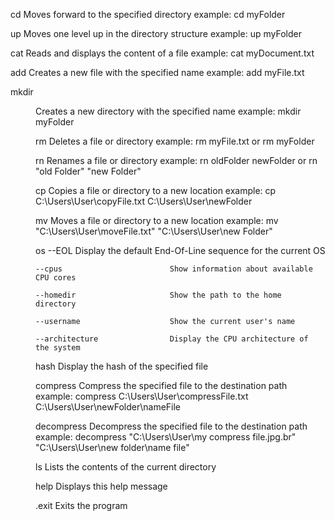  cd                               Moves forward to the specified directory
                                  example: cd myFolder

 up                               Moves one level up in the directory structure
                                  example: up myFolder

 cat <file>                       Reads and displays the content of a file
                                  example: cat myDocument.txt

 add <file>                       Creates a new file with the specified name
                                  example: add myFile.txt

 mkdir <dir>                      Creates a new directory with the specified name
                                  example: mkdir myFolder

 rm <file>                        Deletes a file or directory
                                  example: rm myFile.txt or rm myFolder

 rn <oldName> <newName>           Renames a file or directory
                                  example: rn oldFolder newFolder or rn "old Folder" "new Folder"

 cp <path> <destination>          Copies a file or directory to a new location
                                  example: cp C:\Users\User\copyFile.txt C:\Users\User\newFolder

 mv <path> <destination>          Moves a file or directory to a new location
                                  example: mv "C:\Users\User\moveFile.txt" "C:\Users\User\new Folder"

 os --EOL                         Display the default End-Of-Line sequence for the current OS

    --cpus                        Show information about available CPU cores

    --homedir                     Show the path to the home directory

    --username                    Show the current user's name

    --architecture                Display the CPU architecture of the system

 hash <path>                      Display the hash of the specified file

 compress <path> <destination>    Compress the specified file to the destination path
                                  example: compress C:\Users\User\compressFile.txt C:\Users\User\newFolder\nameFile

 decompress <path> <destination>  Decompress the specified file to the destination path
                                  example: decompress "C:\Users\User\my compress file.jpg.br" "C:\Users\User\new folder\name file"

 ls                               Lists the contents of the current directory

 help                             Displays this help message

.exit                             Exits the program